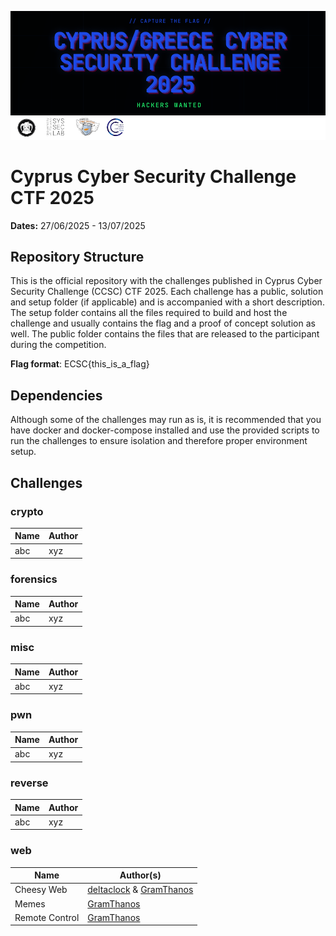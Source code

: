 ![CCSC CTF 2025](_assets/ccsc_2025_banner.png)
# Cyprus Cyber Security Challenge CTF 2025

**Dates:** 27/06/2025 - 13/07/2025

## Repository Structure

This is the official repository with the challenges published in Cyprus Cyber Security Challenge (CCSC) CTF 2025. Each challenge has a public, solution and setup folder (if applicable) and is accompanied with a short description. The setup folder contains all the files required to build and host the challenge and usually contains the flag and a proof of concept solution as well. The public folder contains the files that are released to the participant during the competition.

**Flag format**: ECSC{this_is_a_flag}

## Dependencies

Although some of the challenges may run as is, it is recommended that you have docker and docker-compose installed and use the provided scripts to run the challenges to ensure isolation and therefore proper environment setup.

## Challenges


### crypto

| Name | Author |
| ---- | ------ |
| abc | xyz |



### forensics

| Name | Author |
| ---- | ------ |
| abc | xyz |



### misc

| Name | Author |
| ---- | ------ |
| abc | xyz |



### pwn

| Name | Author |
| ---- | ------ |
| abc | xyz |



### reverse

| Name | Author |
| ---- | ------ |
| abc | xyz |



### web

| Name | Author(s) |
| ---- | --------- |
| Cheesy Web | [deltaclock](https://github.com/deltaclock) & [GramThanos](https://github.com/GramThanos) |
| Memes | [GramThanos](https://github.com/GramThanos) |
| Remote Control | [GramThanos](https://github.com/GramThanos) |
